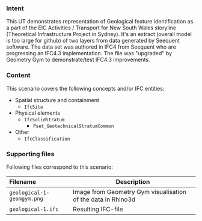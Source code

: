 ### Intent

This UT demonstrates representation of Geological feature identification as a part of the EIC Activities / Transport for New South Wales storyline (Theoretical Infrastructure Project in Sydney).  It's an extract (overall model is too large for github) of two layers from data generated by Seequent software.  The data set was authored in IFC4 from Seequent who are progressing an IFC4.3 implementation.  The file was "upgraded" by Geometry Gym to demonstrate/test IFC4.3 improvements.

### Content

This scenario covers the following concepts and/or IFC entities:

- Spatial structure and containment
    - `IfcSite`
- Physical elements 
    - `IfcSolidStratum`
        - `Pset_GeotechnicalStratumCommon`
- Other    
    - `IfcClassification`


### Supporting files

Following files correspond to this scenario:

| Filename                     | Description                                                  |
| :--------------------------- | ------------------------------------------------------------ |
| `geological-1-geomgym.png`   | Image from Geometry Gym visualisation of the data in Rhino3d |
| `geological-1.ifc`           | Resulting IFC-file                                           |



